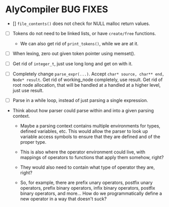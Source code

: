 # AlyCompiler BUG FIXES

- [] `file_contents()` does not check for NULL malloc return values.

- [ ] Tokens do not need to be linked lists, or have `create/free` functions.

  - We can also get rid of `print_tokens()`, while we are at it.

- [ ] When lexing, zero out given token pointer using memset().

- [ ] Get rid of `integer_t`, just use long long and get on with it.

- [ ] Completely change `parse_expr(...)`. Accept `char* source, char** end, Node* result`. Get rid of working_node completely, use result. Get rid of root node allocation, that will be handled at a handled at a higher level, just use result.

- [ ] Parse in a while loop, instead of just parsing a single expression.

- Think about how parser could parse within and into a given parsing context.

  - Maybe a parsing context contains multiple environments for types, defined variables, etc. This would allow the parser to look up variable access symbols to ensure that they are defined and of the proper type.

  - This is also where the operator environment could live, with mappings of operators to functions that apply them somehow, right?

  - They would also need to contain what type of operator they are, right?

  - So, for example, there are prefix unary operators, postfix unary operators, prefix binary operators, infix binary operators, postfix binary operators, and more... How do we programmatically define a new operator in a way that doesn't suck?